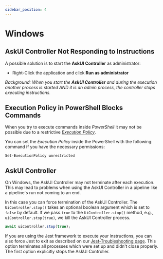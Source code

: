 ```yaml
---
sidebar_position: 4
---
```


# Windows

## AskUI Controller Not Responding to Instructions
A possible solution is to start the **AskUI Controller** as administrator:

* Right-Click the application and click **Run as administrator**

_Background: When you start the **AskUI Controller** and during the execution another process is started AND it is an admin process, the controller stops executing instructions._

## Execution Policy in PowerShell Blocks Commands
When you try to execute commands inside _PowerShell_ it may not be possible due to a restrictive [_Execution Policy_](https://learn.microsoft.com/en-us/powershell/module/microsoft.powershell.security/set-executionpolicy?view=powershell-7.4).

You can set the _Execution Policy_ inside the PowerShell with the following command if you have the necessary permissions:

```shell
Set-ExecutionPolicy unrestricted
```

## AskUI Controller 

On Windows, the AskUI Controller may not terminate after each execution. This may lead to problems when using the AskUI Controller in a pipeline like a pipeline's run not coming to an end.

In this case you can force termination of the AskUI Controller. The `UiController.stop()` takes an optional boolean argument which is set to `false` by default. If we pass `true` to the `UiController.stop()` method, e.g., `uiController.stop(true)`, we kill the AskUI Controller process. 

```typescript
await uiController.stop(true);
```

If you are using the Jest framework to execute your instructions, you can also force Jest to exit as described on our [Jest-Troubleshooting page](jest.md). This option terminates all processes which were set up and didn't close properly. The first option explicitly stops the AskUI Controller. 
